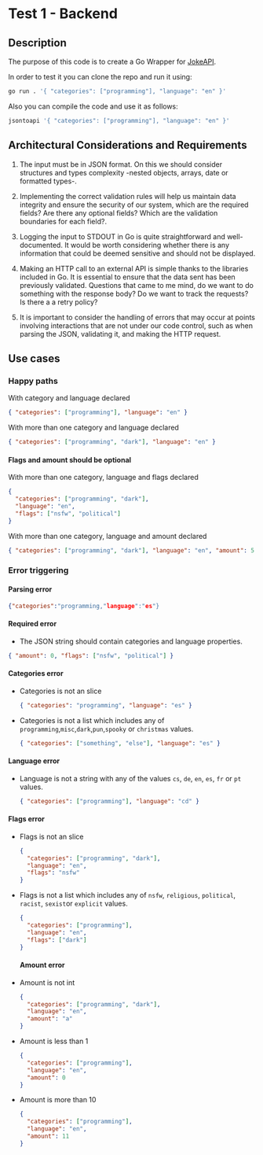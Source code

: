 # Test 1 - Backend

## Description

The purpose of this code is to create a Go Wrapper for [JokeAPI](https://sv443.net/jokeapi/v2/).

In order to test it you can clone the repo and run it using:

```bash
go run . '{ "categories": ["programming"], "language": "en" }'
```

Also you can compile the code and use it as follows:

```bash
jsontoapi '{ "categories": ["programming"], "language": "en" }'
```

## Architectural Considerations and Requirements

1.  The input must be in JSON format. On this we should consider structures and types complexity -nested objects, arrays, date or formatted types-.

2.  Implementing the correct validation rules will help us maintain data integrity and ensure the security of our system, which are the required fields? Are there any optional fields? Which are the validation boundaries for each field?.

3.  Logging the input to STDOUT in Go is quite straightforward and well-documented. It would be worth considering whether there is any information that could be deemed sensitive and should not be displayed.

4.  Making an HTTP call to an external API is simple thanks to the libraries included in Go. It is essential to ensure that the data sent has been previously validated. Questions that came to me mind, do we want to do something with the response body? Do we want to track the requests? Is there a a retry policy?

5.  It is important to consider the handling of errors that may occur at points involving interactions that are not under our code control, such as when parsing the JSON, validating it, and making the HTTP request.

## Use cases

### Happy paths

With category and language declared

```json
{ "categories": ["programming"], "language": "en" }
```

With more than one category and language declared

```json
{ "categories": ["programming", "dark"], "language": "en" }
```

#### Flags and amount should be optional

With more than one category, language and flags declared

```json
{
  "categories": ["programming", "dark"],
  "language": "en",
  "flags": ["nsfw", "political"]
}
```

With more than one category, language and amount declared

```json
{ "categories": ["programming", "dark"], "language": "en", "amount": 5 }
```

### Error triggering

#### Parsing error

```json
{"categories":"programming,"language":"es"}
```

#### Required error

- The JSON string should contain categories and language properties.

```json
{ "amount": 0, "flags": ["nsfw", "political"] }
```

#### Categories error

- Categories is not an slice
  ```json
  { "categories": "programming", "language": "es" }
  ```
- Categories is not a list which includes any of `programming`,`misc`,`dark`,`pun`,`spooky` or `christmas` values.

  ```json
  { "categories": ["something", "else"], "language": "es" }
  ```

#### Language error

- Language is not a string with any of the values `cs`, `de`, `en`, `es`, `fr` or `pt` values.
  ```json
  { "categories": ["programming"], "language": "cd" }
  ```

#### Flags error

- Flags is not an slice
  ```json
  {
    "categories": ["programming", "dark"],
    "language": "en",
    "flags": "nsfw"
  }
  ```
- Flags is not a list which includes any of `nsfw`, `religious`, `political`, `racist`, `sexist`or `explicit` values.

  ```json
  {
    "categories": ["programming"],
    "language": "en",
    "flags": ["dark"]
  }
  ```

  #### Amount error

- Amount is not int
  ```json
  {
    "categories": ["programming", "dark"],
    "language": "en",
    "amount": "a"
  }
  ```
- Amount is less than 1

  ```json
  {
    "categories": ["programming"],
    "language": "en",
    "amount": 0
  }
  ```

- Amount is more than 10

  ```json
  {
    "categories": ["programming"],
    "language": "en",
    "amount": 11
  }
  ```
